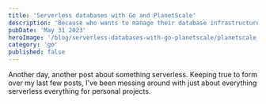 ```yaml
---
title: 'Serverless databases with Go and PlanetScale'
description: 'Because who wants to manage their database infrastructure in 2023?'
pubDate: 'May 31 2023'
heroImage: '/blog/serverless-databases-with-go-planetscale/planetscale_meme.jpg'
category: 'go'
published: false
---
```


Another day, another post about something serverless. Keeping true to form over my last few posts, I've been messing around with just about everything serverless everything for personal projects.

